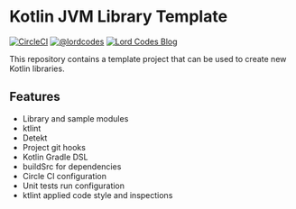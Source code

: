 # Kotlin JVM Library Template

[![CircleCI](https://circleci.com/gh/lordcodes/template-kotlin-jvm-library.svg?style=svg)](https://circleci.com/gh/lordcodes/template-kotlin-jvm-library)
[![@lordcodes](https://img.shields.io/badge/contact-@lordcodes-blue.svg?style=flat)](https://twitter.com/lordcodes)
[![Lord Codes Blog](https://img.shields.io/badge/blog-Lord%20Codes-yellow.svg?style=flat)](https://www.lordcodes.com)

This repository contains a template project that can be used to create new Kotlin libraries.

## Features

- Library and sample modules
- ktlint
- Detekt
- Project git hooks
- Kotlin Gradle DSL
- buildSrc for dependencies
- Circle CI configuration
- Unit tests run configuration
- ktlint applied code style and inspections
